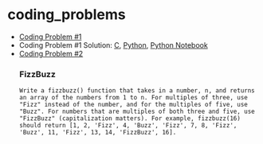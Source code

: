 # coding_problems
- [Coding Problem #1](images/problem_1.jpg)
- Coding Problem #1 Solution: [C](problem_1.c), [Python](problem_1.py), [Python Notebook](problem_1.ipynb)
- [Coding Problem #2](https://www.codecademy.com/code-challenges/code-challenge-fizzbuzz-javascript)
    ### FizzBuzz
    ```
    Write a fizzbuzz() function that takes in a number, n, and returns an array of the numbers from 1 to n. For multiples of three, use "Fizz" instead of the number, and for the multiples of five, use "Buzz". For numbers that are multiples of both three and five, use "FizzBuzz" (capitalization matters). For example, fizzbuzz(16) should return [1, 2, 'Fizz', 4, 'Buzz', 'Fizz', 7, 8, 'Fizz', 'Buzz', 11, 'Fizz', 13, 14, 'FizzBuzz', 16]. 
    ```